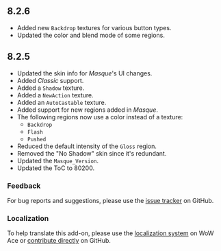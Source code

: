 ## 8.2.6

- Added new `Backdrop` textures for various button types.
- Updated the color and blend mode of some regions.

## 8.2.5

- Updated the skin info for _Masque_'s UI changes.
- Added _Classic_ support.
- Added a `Shadow` texture.
- Added a `NewAction` texture.
- Added an `AutoCastable` texture.
- Added support for new regions added in _Masque_.
- The following regions now use a color instead of a texture:
  - `Backdrop`
  - `Flash`
  - `Pushed`
- Reduced the default intensity of the `Gloss` region.
- Removed the "No Shadow" skin since it's redundant.
- Updated the `Masque_Version`.
- Updated the ToC to 80200.

### Feedback

For bug reports and suggestions, please use the [issue tracker] on GitHub.

### Localization

To help translate this add-on, please use the [localization system] on WoW Ace or [contribute directly] on GitHub.

[issue tracker]: https://github.com/StormFX/Masque_Apathy/issues (Report an Issue)
[localization system]: https://www.wowace.com/projects/masque-apathy/localization (Translate on WoW Ace)
[contribute directly]: https://github.com/StormFX/Masque_Apathy (Translate on GitHub)
